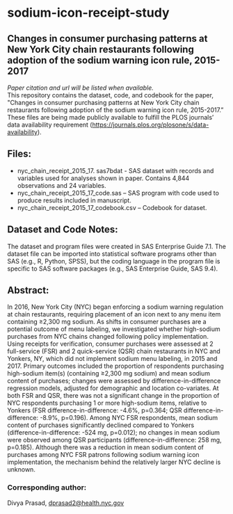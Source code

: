 # sodium-icon-receipt-study
## Changes in consumer purchasing patterns at New York City chain restaurants following adoption of the sodium warning icon rule, 2015-2017
*Paper citation and url will be listed when available.*   
This repository contains the dataset, code, and codebook for the paper, "Changes in consumer purchasing patterns at New York City chain restaurants following adoption of the sodium warning icon rule, 2015-2017.” These files are being made publicly available to fulfill the PLOS journals’ data availability requirement (https://journals.plos.org/plosone/s/data-availability).   
## Files:  
* nyc_chain_receipt_2015_17. sas7bdat - SAS dataset with records and variables used for analyses shown in paper. Contains 4,844 observations and 24 variables.  
* nyc_chain_receipt_2015_17_code.sas – SAS program with code used to produce results included in manuscript.  
* nyc_chain_receipt_2015_17_codebook.csv – Codebook for dataset.  
## Dataset and Code Notes:  
The dataset and program files were created in SAS Enterprise Guide 7.1. The dataset file can be imported into statistical software programs other than SAS (e.g., R, Python, SPSS), but the coding language in the program file is specific to SAS software packages (e.g., SAS Enterprise Guide, SAS 9.4).  
## Abstract:  
In 2016, New York City (NYC) began enforcing a sodium warning regulation at chain restaurants, requiring placement of an icon next to any menu item containing ≥2,300 mg sodium. As shifts in consumer purchases are a potential outcome of menu labeling, we investigated whether high-sodium purchases from NYC chains changed following policy implementation. Using receipts for verification, consumer purchases were assessed at 2 full-service (FSR) and 2 quick-service (QSR) chain restaurants in NYC and Yonkers, NY, which did not implement sodium menu labeling, in 2015 and 2017. Primary outcomes included the proportion of respondents purchasing high-sodium item(s) (containing ≥2,300 mg sodium) and mean sodium content of purchases; changes were assessed by difference-in-difference regression models, adjusted for demographic and location co-variates. At both FSR and QSR, there was not a significant change in the proportion of NYC respondents purchasing 1 or more high-sodium items, relative to Yonkers (FSR difference-in-difference: -4.6%, p=0.364; QSR difference-in-difference: -8.9%, p=0.196). Among NYC FSR respondents, mean sodium content of purchases significantly declined compared to Yonkers (difference-in-difference: -524 mg, p=0.012); no changes in mean sodium were observed among QSR participants (difference-in-difference: 258 mg, p=0.185). Although there was a reduction in mean sodium content of purchases among NYC FSR patrons following sodium warning icon implementation, the mechanism behind the relatively larger NYC decline is unknown. 
### Corresponding author:  
Divya Prasad, dprasad2@health.nyc.gov

